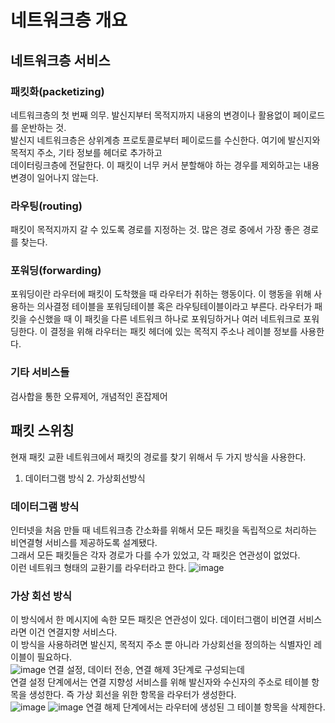 # 네트워크층 개요

## 네트워크층 서비스

### 패킷화(packetizing)
네트워크층의 첫 번째 의무. 발신지부터 목적지까지 내용의 변경이나 활용없이 페이로드를 운반하는 것.<br>
발신지 네트워크층은 상위계층 프로토콜로부터 페이로드를 수신한다. 여기에 발신지와 목적지 주소, 기타 정보를 헤더로 추가하고 <br>
데이터링크층에 전달한다. 이 패킷이 너무 커서 분할해야 하는 경우를 제외하고는 내용 변경이 일어나지 않는다.<br>

### 라우팅(routing) 
패킷이 목적지까지 갈 수 있도록 경로를 지정하는 것. 많은 경로 중에서 가장 좋은 경로를 찾는다.

### 포워딩(forwarding)
포워딩이란 라우터에 패킷이 도착했을 때 라우터가 취하는 행동이다. 이 행동을 위해 사용하는 의사결정 테이블을 포워딩테이블 혹은 라우팅테이블이라고 부른다. 라우터가 패킷을 수신했을 때 이 패킷을 다른 네트워크 하나로 포워딩하거나 여러 네트워크로 포워딩한다. 이 결정을 위해 라우터는 패킷 헤더에 있는 목적지 주소나 레이블 정보를 사용한다.

### 기타 서비스들
검사합을 통한 오류제어, 개념적인 혼잡제어

## 패킷 스위칭
현재 패킷 교환 네트워크에서 패킷의 경로를 찾기 위해서 두 가지 방식을 사용한다.<br>
1. 데이터그램 방식 2. 가상회선방식 <br>
### 데이터그램 방식
인터넷을 처음 만들 때 네트워크층 간소화를 위해서 모든 패킷을 독립적으로 처리하는 비연결형 서비스를 제공하도록 설계됐다.<br>
그래서 모든 패킷들은 각자 경로가 다를 수가 있었고, 각 패킷은 연관성이 없었다.<br>
이런 네트워크 형태의 교환기를 라우터라고 한다. 
![image](https://user-images.githubusercontent.com/38284141/51151847-aea67a00-18af-11e9-991d-36fef3bf8a24.png)

### 가상 회선 방식
이 방식에서 한 메시지에 속한 모든 패킷은 연관성이 있다. 데이터그램이 비연결 서비스라면 이건 연결지향 서비스다.<br>
이 방식을 사용하려면 발신지, 목적지 주소 뿐 아니라 가상회선을 정의하는 식별자인 레이블이 필요하다.<br>
![image](https://user-images.githubusercontent.com/38284141/51153169-76546b00-18b2-11e9-81b2-f2c3de33e8f1.png)
연결 설정, 데이터 전송, 연결 해제 3단계로 구성되는데 <br>
연결 설정 단계에서는 연결 지향성 서비스를 위해 발신자와 수신자의 주소로 테이블 항목을 생성한다. 즉 가상 회선을 위한 항목을 라우터가 생성한다.<br>
![image](https://user-images.githubusercontent.com/38284141/51153214-a996fa00-18b2-11e9-9b0c-37abcf792605.png)
![image](https://user-images.githubusercontent.com/38284141/51153463-a6e8d480-18b3-11e9-96df-5791600894e5.png)
연결 해제 단계에서는 라우터에 생성된 그 테이블 항목을 삭제한다.<br>

